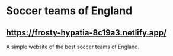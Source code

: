 # Soccer teams of England
## https://frosty-hypatia-8c19a3.netlify.app/
A simple website of the best soccer teams of England.